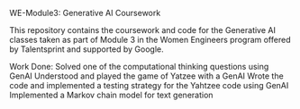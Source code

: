 WE-Module3: Generative AI Coursework

This repository contains the coursework and code for the Generative AI classes taken as part of Module 3 in the Women Engineers program offered by Talentsprint and supported by Google.

Work Done:
Solved one of the computational thinking questions using GenAI
Understood and played the game of Yatzee with a GenAI
Wrote the code and implemented a testing strategy for the Yahtzee code using GenAI
Implemented a Markov chain model for text generation
